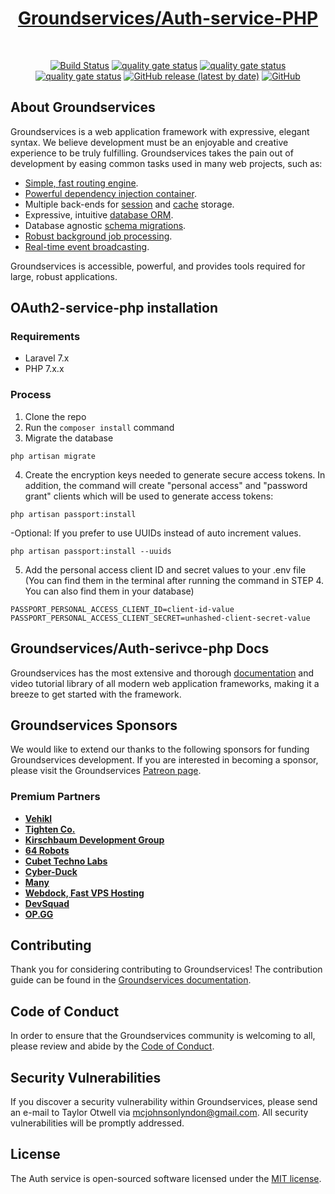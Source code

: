 <h1 align="center" style="font-weight: bold;"><a href="#" target="_blank">Groundservices/Auth-service-PHP</a></h1>
<br>
<p align="center">
<a href="https://github.com/groundservices/OAuth2-service-PHP"><img src="https://travis-ci.com/groundservices/OAuth2-service-PHP.svg" alt="Build Status"></a>
<a href="https://github.com/groundservices/OAuth2-service-PHP"><img src="https://sonarcloud.io/api/project_badges/measure?project=groundservices_OAuth2-service-PHP&metric=alert_status" alt="quality gate status"></a>
<a href="https://github.com/groundservices/OAuth2-service-PHP"><img src="https://sonarcloud.io/api/project_badges/measure?project=groundservices_OAuth2-service-PHP&metric=security_rating" alt="quality gate status"></a>
<a href="https://github.com/groundservices/OAuth2-service-PHP"><img src="https://sonarcloud.io/api/project_badges/measure?project=groundservices_OAuth2-service-PHP&metric=vulnerabilities" alt="quality gate status"></a>
<a href="https://github.com/groundservices/OAuth2-service-PHP"><img alt="GitHub release (latest by date)" src="https://img.shields.io/github/v/release/groundservices/OAuth2-service-PHP"></a>
<a href="https://github.com/groundservices/OAuth2-service-PHP"><img alt="GitHub" src="https://img.shields.io/github/license/groundservices/OAuth2-service-PHP"></a>
</p>

## About Groundservices

Groundservices is a web application framework with expressive, elegant syntax. We believe development must be an enjoyable and creative experience to be truly fulfilling. Groundservices takes the pain out of development by easing common tasks used in many web projects, such as:

- [Simple, fast routing engine](https://laravel.com/docs/routing).
- [Powerful dependency injection container](https://laravel.com/docs/container).
- Multiple back-ends for [session](https://laravel.com/docs/session) and [cache](https://laravel.com/docs/cache) storage.
- Expressive, intuitive [database ORM](https://laravel.com/docs/eloquent).
- Database agnostic [schema migrations](https://laravel.com/docs/migrations).
- [Robust background job processing](https://laravel.com/docs/queues).
- [Real-time event broadcasting](https://laravel.com/docs/broadcasting).

Groundservices is accessible, powerful, and provides tools required for large, robust applications.

## OAuth2-service-php installation
### Requirements
- Laravel 7.x
- PHP 7.x.x

### Process
1. Clone the repo
2. Run the `composer install` command
3. Migrate the database
```
php artisan migrate
```
4. Create the encryption keys needed to generate secure access tokens. In addition, the command will create "personal access" and "password grant" clients which will be used to generate access tokens:
```
php artisan passport:install
```
-Optional: If you prefer to use UUIDs instead of auto increment values.
```
php artisan passport:install --uuids
```
5. Add the personal access client ID and secret values to your .env file (You can find them in the terminal after running the command in STEP 4. You can also find them in your database)
```
PASSPORT_PERSONAL_ACCESS_CLIENT_ID=client-id-value
PASSPORT_PERSONAL_ACCESS_CLIENT_SECRET=unhashed-client-secret-value
```

## Groundservices/Auth-serivce-php Docs

Groundservices has the most extensive and thorough [documentation](https://laravel.com/docs) and video tutorial library of all modern web application frameworks, making it a breeze to get started with the framework.

## Groundservices Sponsors

We would like to extend our thanks to the following sponsors for funding Groundservices development. If you are interested in becoming a sponsor, please visit the Groundservices [Patreon page](https://patreon.com/taylorotwell).

### Premium Partners

- **[Vehikl](https://vehikl.com/)**
- **[Tighten Co.](https://tighten.co)**
- **[Kirschbaum Development Group](https://kirschbaumdevelopment.com)**
- **[64 Robots](https://64robots.com)**
- **[Cubet Techno Labs](https://cubettech.com)**
- **[Cyber-Duck](https://cyber-duck.co.uk)**
- **[Many](https://www.many.co.uk)**
- **[Webdock, Fast VPS Hosting](https://www.webdock.io/en)**
- **[DevSquad](https://devsquad.com)**
- **[OP.GG](https://op.gg)**

## Contributing

Thank you for considering contributing to Groundservices! The contribution guide can be found in the [Groundservices documentation](https://laravel.com/docs/contributions).

## Code of Conduct

In order to ensure that the Groundservices community is welcoming to all, please review and abide by the [Code of Conduct](https://laravel.com/docs/contributions#code-of-conduct).

## Security Vulnerabilities

If you discover a security vulnerability within Groundservices, please send an e-mail to Taylor Otwell via [mcjohnsonlyndon@gmail.com](mailto:mcjohnsonlyndon@gmail.com). All security vulnerabilities will be promptly addressed.

## License

The Auth service is open-sourced software licensed under the [MIT license](https://opensource.org/licenses/MIT).
